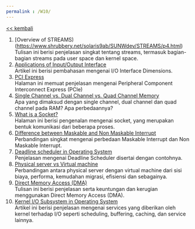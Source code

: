 ```yaml
---
permalink : /W10/
---
```

[<< kembali](../)

1. [Overview of STREAMS)(https://www.shrubbery.net/solaris9ab/SUNWdev/STREAMS/p4.html)<br>
  Tulisan ini berisi penjelasan singkat tentang streams, termasuk bagian-bagian streams pada user space dan kernel space.
2. [Applications of Input/Output Interface](https://www.geeksforgeeks.org/applications-of-input-output-interface/)<br>
  Artikel ini berisi pembahasan mengenai I/O Interface Dimensions.
3. [PCI Express](https://encyclopedia2.thefreedictionary.com/Peripheral+Component+Interconnect+Express)<br>
  Halaman ini memuat penjelasan mengenai Peripheral Component Interconnect Express
 (PCIe)
4. [Single Channel vs. Dual Channel vs. Quad Channel Memory](https://techguided.com/single-channel-vs-dual-channel-vs-quad-channel/)<br>
  Apa yang dimaksud dengan single channel, dual channel dan quad channel pada RAM? Apa perbedaannya?
5. [What is a Socket?](https://www.tutorialspoint.com/unix_sockets/what_is_socket.htm)<br>
  Halaman ini berisi pengenalan mengenai socket, yang merupakan bentuk komunikasi dari beberapa proses.
6. [Difference between Maskable and Non Maskable Interrupt](https://www.geeksforgeeks.org/difference-between-maskable-and-non-maskable-interrupt/)<br>
  Perbandingan singkat mengenai perbedaan Maskable Interrupt dan Non Maskable Interrupt.
7. [Deadline scheduler in Operating System](https://www.geeksforgeeks.org/deadline-scheduler-in-operating-system/)<br>
  Penjelasan mengenai Deadline Scheduler disertai dengan contohnya.
8. [Physical server vs Virtual machine](https://www.vembu.com/blog/physical-server-vs-virtual-machine-choice-open/)<br>
  Perbandingan antara physical server dengan virtual machine dari sisi biaya, performa, kemudahan migrasi, efisiensi dan sebagainya.
9. [Direct Memory Access (DMA)](https://binaryterms.com/direct-memory-access-dma.html)<br>
  Tulisan ini berisi penjelasan serta keuntungan dan kerugian menggunakan Direct Memory Access (DMA).
10. [Kernel I/O Subsystem in Operating System](https://www.geeksforgeeks.org/kernel-i-o-subsystem-in-operating-system/)<br>
  Artikel ini berisi penjelasan mengenai services yang diberikan oleh kernel terhadap I/O seperti scheduling, buffering, caching, dan service lainnya.
